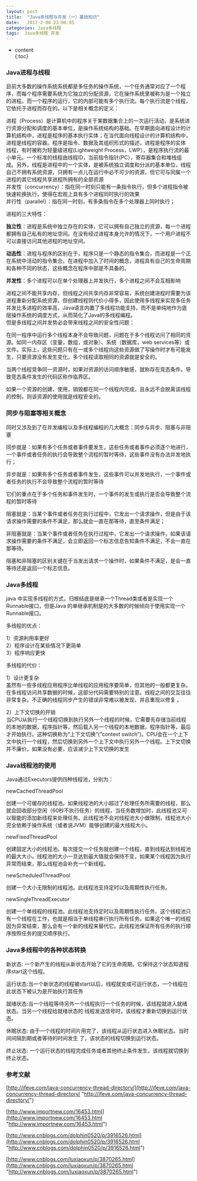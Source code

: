 ```yaml
---
layout: post
title:  "Java多线程与并发（一）基础知识"
date:   2017-2-08 23:06:05
categories: Java多线程
tags:  Java多线程 并发
---
```

* content  
{:toc}  

### Java进程与线程  
目前大多数的操作系统系统都是多任务的操作系统，一个任务通常对应了一个程序，而每个程序需要系统为它独立的分配资源，它在操作系统里被称为是一个独立的进程。而一个程序的运行，它的内部可能有多个执行流。每个执行流是个线程，它依托于进程而存在的。以下是相关概念的定义：  




进程（Process）是计算机中的程序关于某数据集合上的一次运行活动，是系统进行资源分配和调度的基本单位，是操作系统结构的基础。在早期面向进程设计的计算机结构中，进程是程序的基本执行实体；在当代面向线程设计的计算机结构中，进程是线程的容器。程序是指令、数据及其组织形式的描述，进程是程序的实体  
线程，有时被称为轻量级进程(Lightweight Process，LWP），是程序执行流的最小单元。一个标准的线程由线程ID，当前指令指针(PC），寄存器集合和堆栈组成。另外，线程是进程中的一个实体，是被系统独立调度和分派的基本单位，线程自己不拥有系统资源，只拥有一点儿在运行中必不可少的资源，但它可与同属一个进程的其它线程共享进程所拥有的全部资源  
并发性（concurrency）：指在同一时刻只能有一条指令执行，但多个进程指令被快速轮换执行，使得在宏观上具有多个进程同时执行的效果  
并行性（parallel）：指在同一时刻，有多条指令在多个处理器上同时执行；  

进程的三大特性：  

**独立性**：进程是系统中独立存在的实体，它可以拥有自己独立的资源，每一个进程都拥有自己私有的地址空间。在没有经过进程本身允许的情况下，一个用户进程不可以直接访问其他进程的地址空间。  

**动态性**：进程与程序的区别在于，程序只是一个静态的指令集合，而进程是一个正在系统中活动的指令集合。在进程中加入了时间的概念，进程具有自己的生命周期和各种不同的状态，这些概念在程序中部是不具备的。  

**并发性**：多个进程可以在单个处理器上并发执行，多个进程之间不会互相影响  

进程之间不能共享内存，但线程之间共享内存非常容易，系统创建进程时需要为该进程重新分配系统资源，但创建线程则代价小得多，因此使用多线程来实现多任务并发比多进程的效率高，Java语言内置了多线程功能支持，而不是单纯地作为底层操作系统的调度方式，从而简化了Java的多线程编程。  
但是多线程之间并发势必会带来线程之间的安全性问题：  

在同一程序中运行多个线程本身不会导致问题，问题在于多个线程访问了相同的资源。如同一内存区（变量，数组，或对象）、系统（数据库，web services等）或文件。实际上，这些问题只有在一或多个线程向这些资源做了写操作时才有可能发生，只要资源没有发生变化，多个线程读取相同的资源就是安全的。

当两个线程竞争同一资源时，如果对资源的访问顺序敏感，就称存在竞态条件。导致竞态条件发生的代码区称作临界区。

如果一个资源的创建，使用，销毁都在同一个线程内完成，且永远不会脱离该线程的控制，则该资源的使用就是线程安全的。

### 同步与阻塞等相关概念  
同时又涉及到了在并发编程以及多线程编程的几大概念：同步与异步、阻塞与非阻塞  

同步就是：如果有多个任务或者事件要发生，这些任务或者事件必须逐个地进行，一个事件或者任务的执行会导致整个流程的暂时等待，这些事件没有办法并发地执行；  

异步就是：如果有多个任务或者事件发生，这些事件可以并发地执行，一个事件或者任务的执行不会导致整个流程的暂时等待  

它们的重点在于多个任务和事件发生时，一个事件的发生或执行是否会导致整个流程的暂时等待  

阻塞就是：当某个事件或者任务在执行过程中，它发出一个请求操作，但是由于该请求操作需要的条件不满足，那么就会一直在那等待，直至条件满足；  

非阻塞就是：当某个事件或者任务在执行过程中，它发出一个请求操作，如果该请求操作需要的条件不满足，会立即返回一个标志信息告知条件不满足，不会一直在那等待。  

阻塞和非阻塞的区别关键在于当发出请求一个操作时，如果条件不满足，是会一直等待还是返回一个标志信息。

### Java多线程  

java 中实现多线程的方式，归根结底是继承一个Thread类或者是实现一个Runnable接口，但是Java 的单继承机制是的大多数的时候倾向于使用实现一个Runnable接口。 

多线程的优点：  

1）资源利用率更好  
2）程序设计在某些情况下更简单  
3）程序响应更快  

多线程的代价：  

1）设计更复杂  
虽然有一些多线程应用程序比单线程的应用程序要简单，但其他的一般都更复杂。在多线程访问共享数据的时候，这部分代码需要特别的注意。线程之间的交互往往非常复杂。不正确的线程同步产生的错误非常难以被发现，并且重现以修复  。

2）上下文切换的开销  
当CPU从执行一个线程切换到执行另外一个线程的时候，它需要先存储当前线程的本地的数据，程序指针等，然后载入另一个线程的本地数据，程序指针等，最后才开始执行。这种切换称为“上下文切换”(“context switch”)。CPU会在一个上下文中执行一个线程，然后切换到另外一个上下文中执行另外一个线程。上下文切换并不廉价。如果没有必要，应该减少上下文切换的发生  

### Java线程池的使用  

Java通过Executors提供四种线程池，分别为：

newCachedThreadPool

创建一个可缓存的线程池。如果线程池的大小超过了处理任务所需要的线程，那么就会回收部分空闲（60秒不执行任务）的线程，当任务数增加时，此线程池又可以智能的添加新线程来处理任务。此线程池不会对线程池大小做限制，线程池大小完全依赖于操作系统（或者说JVM）能够创建的最大线程大小。  

newFixedThreadPool   

创建固定大小的线程池。每次提交一个任务就创建一个线程，直到线程达到线程池的最大大小。线程池的大小一旦达到最大值就会保持不变，如果某个线程因为执行异常而结束，那么线程池会补充一个新线程。  

newScheduledThreadPool   

创建一个大小无限制的线程池。此线程池支持定时以及周期性执行任务。  

newSingleThreadExecutor  

创建一个单线程的线程池。此线程池支持定时以及周期性执行任务。这个线程池只有一个线程在工作，也就是相当于单线程串行执行所有任务。如果这个唯一的线程因为异常结束，那么会有一个新的线程来替代它。此线程池保证所有任务的执行顺序按照任务的提交顺序执行。  

### Java多线程中的各种状态转换  

新状态: 一个新产生的线程从新状态开始了它的生命周期。它保持这个状态知道程序start这个线程。

运行状态:当一个新状态的线程被start以后，线程就变成可运行状态，一个线程在此状态下被认为是开始执行其任务

就绪状态:当一个线程等待另外一个线程执行一个任务的时候，该线程就进入就绪状态。当另一个线程给就绪状态的
线程发送信号时，该线程才重新切换到运行状态。

休眠状态: 由于一个线程的时间片用完了，该线程从运行状态进入休眠状态。当时间间隔到期或者等待的时间发生
了，该状态的线程切换到运行状态。

终止状态: 一个运行状态的线程完成任务或者其他终止条件发生，该线程就切换到终止状态。

### 参考文献  

[http://ifeve.com/java-concurrency-thread-directory/](http://ifeve.com/java-concurrency-thread-directory/ "http://ifeve.com/java-concurrency-thread-directory/")  

[http://www.importnew.com/16453.html](http://www.importnew.com/16453.html "http://www.importnew.com/16453.html")   

[http://www.cnblogs.com/dolphin0520/p/3916526.html](http://www.cnblogs.com/dolphin0520/p/3916526.html "http://www.cnblogs.com/dolphin0520/p/3916526.html")  

[http://www.cnblogs.com/luxiaoxun/p/3870265.html](http://www.cnblogs.com/luxiaoxun/p/3870265.html "http://www.cnblogs.com/luxiaoxun/p/3870265.html")  


